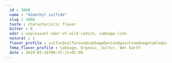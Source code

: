 ```yaml
---
  id : 1068
  name : "dimethyl sulfide"
  slug : 1068
  taste : characteristic flavor
  bitter : 0
  odor : unpleasant odor of wild radish, cabbage-like
  natural : 1
  flavor_profile : sulfur@sulfurous@cabbage@onion@gasoline@vegetable@sulfury@sweet corn@tomato@radish@wild@green
  fema_flavor_profile : Cabbage, Organic, Sulfur, Wet Earth
  date : 2019-03-26T08:47:11+01:00
---
```



